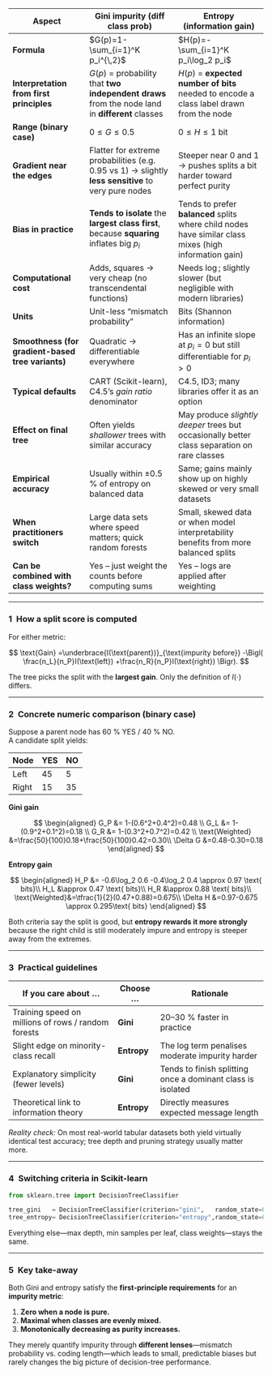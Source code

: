 
| Aspect                                            | **Gini impurity (diff class prob)**                                                                 | **Entropy (information gain)**                                                                         |
| ------------------------------------------------- | --------------------------------------------------------------------------------------------------- | ------------------------------------------------------------------------------------------------------ |
| **Formula**                                       | $G(p)=1-\sum_{i=1}^K p_i^{\,2}$                                                                     | $H(p)=-\sum_{i=1}^K p_i\log_2 p_i$                                                                     |
| **Interpretation from first principles**          | $G(p)$ = probability that **two independent draws** from the node land in **different** classes     | $H(p)$ = **expected number of bits** needed to encode a class label drawn from the node                |
| **Range (binary case)**                           | $0 \le G \le 0.5$                                                                                   | $0 \le H \le 1$ bit                                                                                    |
| **Gradient near the edges**                       | Flatter for extreme probabilities (e.g. 0.95 vs 1) → slightly **less sensitive** to very pure nodes | Steeper near 0 and 1 → pushes splits a bit harder toward perfect purity                                |
| **Bias in practice**                              | **Tends to isolate** the **largest class first**, because **squaring** inflates big $p_i$           | Tends to prefer **balanced** splits where child nodes have similar class mixes (high information gain) |
| **Computational cost**                            | Adds, squares → very cheap (no transcendental functions)                                            | Needs $\log$; slightly slower (but negligible with modern libraries)                                   |
| **Units**                                         | Unit-less “mismatch probability”                                                                    | Bits (Shannon information)                                                                             |
| **Smoothness (for gradient-based tree variants)** | Quadratic → differentiable everywhere                                                               | Has an infinite slope at $p_i=0$ but still differentiable for $p_i>0$                                  |
| **Typical defaults**                              | CART (Scikit-learn), C4.5’s *gain ratio* denominator                                                | C4.5, ID3; many libraries offer it as an option                                                        |
| **Effect on final tree**                          | Often yields *shallower* trees with similar accuracy                                                | May produce *slightly deeper* trees but occasionally better class separation on rare classes           |
| **Empirical accuracy**                            | Usually within ±0.5 % of entropy on balanced data                                                   | Same; gains mainly show up on highly skewed or very small datasets                                     |
| **When practitioners switch**                     | Large data sets where speed matters; quick random forests                                           | Small, skewed data or when model interpretability benefits from more balanced splits                   |
| **Can be combined with class weights?**           | Yes – just weight the counts before computing sums                                                  | Yes – logs are applied after weighting                                                                 |

---

### 1 How a split score is computed

For either metric:

$$
\text{Gain}
=\underbrace{I(\text{parent})}_{\text{impurity before}}
-\Bigl(
\frac{n_L}{n_P}I(\text{left})
+\frac{n_R}{n_P}I(\text{right})
\Bigr).
$$

The tree picks the split with the **largest gain**.  Only the definition of $I(\cdot)$ differs.

---

### 2 Concrete numeric comparison (binary case)

Suppose a parent node has 60 % YES / 40 % NO.  
A candidate split yields:

| Node | YES | NO |
|------|-----|----|
| Left | 45  | 5  |
| Right| 15 | 35 |

**Gini gain**

$$
\begin{aligned}
G_P &= 1-(0.6^2+0.4^2)=0.48 \\
G_L &= 1-(0.9^2+0.1^2)=0.18 \\
G_R &= 1-(0.3^2+0.7^2)=0.42 \\
\text{Weighted} &=\frac{50}{100}0.18+\frac{50}{100}0.42=0.30\\
\Delta G &=0.48-0.30=0.18
\end{aligned}
$$

**Entropy gain**

$$
\begin{aligned}
H_P &= -0.6\log_2 0.6 -0.4\log_2 0.4 \approx 0.97 \text{ bits}\\
H_L &\approx 0.47 \text{ bits}\\
H_R &\approx 0.88 \text{ bits}\\
\text{Weighted}&=\tfrac{1}{2}(0.47+0.88)=0.675\\
\Delta H &=0.97-0.675 \approx 0.295\text{ bits}
\end{aligned}
$$

Both criteria say the split is good, but **entropy rewards it more strongly** because the right child is still moderately impure and entropy is steeper away from the extremes.

---

### 3 Practical guidelines

| If you care about … | Choose … | Rationale |
|---------------------|----------|-----------|
| Training speed on millions of rows / random forests | **Gini** | 20–30 % faster in practice |
| Slight edge on minority-class recall | **Entropy** | The log term penalises moderate impurity harder |
| Explanatory simplicity (fewer levels) | **Gini** | Tends to finish splitting once a dominant class is isolated |
| Theoretical link to information theory | **Entropy** | Directly measures expected message length |

*Reality check:* On most real-world tabular datasets both yield virtually identical test accuracy; tree depth and pruning strategy usually matter more.

---

### 4 Switching criteria in Scikit-learn
```python
from sklearn.tree import DecisionTreeClassifier

tree_gini   = DecisionTreeClassifier(criterion="gini",   random_state=0)
tree_entropy= DecisionTreeClassifier(criterion="entropy",random_state=0)
```

Everything else—max depth, min samples per leaf, class weights—stays the same.

---

### 5 Key take-away

Both Gini and entropy satisfy the **first-principle requirements** for an **impurity metric**:

1. **Zero when a node is pure.**  
2. **Maximal when classes are evenly mixed.**  
3. **Monotonically decreasing as purity increases.**

They merely quantify impurity through **different lenses**—mismatch probability vs. coding length—which leads to small, predictable biases but rarely changes the big picture of decision-tree performance.